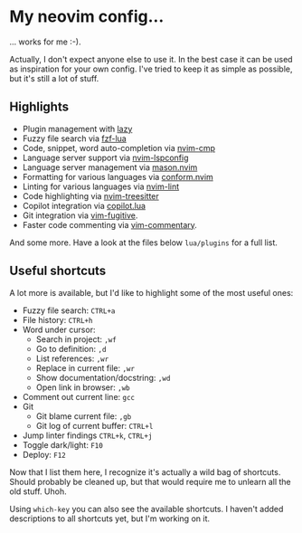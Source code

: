 # My neovim config...

... works for me :-).

Actually, I don't expect anyone else to use it. In the best case it can be used as inspiration for
your own config. I've tried to keep it as simple as possible, but it's still a lot of stuff.

## Highlights

* Plugin management with [lazy](https://github.com/folke/lazy.nvim)
* Fuzzy file search via [fzf-lua](https://github.com/ibhagwan/fzf-lua)
* Code, snippet, word auto-completion via [nvim-cmp](https://github.com/hrsh7th/nvim-cmp)
* Language server support via [nvim-lspconfig](https://github.com/neovim/nvim-lspconfig)
* Language server management via [mason.nvim](https://github.com/williamboman/mason.nvim)
* Formatting for various languages via [conform.nvim](https://github.com/stevearc/conform.nvim)
* Linting for various languages via [nvim-lint](https://github.com/mfussenegger/nvim-lint)
* Code highlighting via [nvim-treesitter](https://github.com/jdhao/nvim-config)
* Copilot integration via [copilot.lua](https://github.com/zbirenbaum/copilot.lua)
* Git integration via [vim-fugitive](https://github.com/tpope/vim-fugitive).
* Faster code commenting via [vim-commentary](https://github.com/tpope/vim-commentary).

And some more. Have a look at the files below `lua/plugins` for a full list.

## Useful shortcuts

A lot more is available, but I'd like to highlight some of the most useful ones:

* Fuzzy file search: `CTRL+a`
* File history: `CTRL+h`
* Word under cursor:
  * Search in project: `,wf`
  * Go to definition: `,d`
  * List references: `,wr`
  * Replace in current file: `,wr`
  * Show documentation/docstring: `,wd`
  * Open link in browser: `,wb`
* Comment out current line: `gcc`
* Git
  * Git blame current file: `,gb`
  * Git log of current buffer: `CTRL+l`
* Jump linter findings `CTRL+k`, `CTRL+j`
* Toggle dark/light: `F10`
* Deploy: `F12`

Now that I list them here, I recognize it's actually a wild bag of shortcuts. Should probably be
cleaned up, but that would require me to unlearn all the old stuff. Uhoh.

Using `which-key` you can also see the available shortcuts. I haven't added descriptions to all
shortcuts yet, but I'm working on it.
